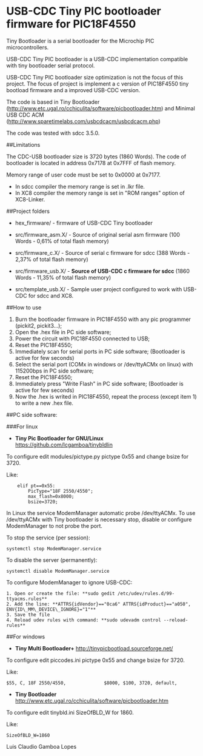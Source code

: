 
# USB-CDC Tiny PIC bootloader firmware for PIC18F4550


Tiny Bootloader is a serial bootloader for the Microchip PIC microcontrollers.

USB-CDC Tiny PIC bootloader is a USB-CDC implementation compatible with tiny bootloader serial protocol.

USB-CDC Tiny PIC bootloader size optimization is not the focus of this project.
The focus of project is implement a c version of PIC18F4550 tiny bootload firmware and a improved USB-CDC version.   

The code is based in Tiny Bootloader (http://www.etc.ugal.ro/cchiculita/software/picbootloader.htm) and Minimal USB CDC ACM (http://www.sparetimelabs.com/usbcdcacm/usbcdcacm.php)

The code was tested with sdcc 3.5.0.

##Limitations 

The CDC-USB bootloader size is 3720 bytes (1860 Words).
The code of bootloader is located in address 0x7178 at 0x7FFF of flash memory.

Memory range of user code must be set to 0x0000 at 0x7177.

* In sdcc compiler the memory range is set in .lkr file. 
* In XC8  compiler the memory range is set in "ROM ranges" option of XC8-Linker.


##Project folders

* hex\_firmware/          - firmware of USB-CDC Tiny bootloader 
* src/firmware\_asm.X/    - Source of original serial asm firmware (100 Words -  0,61% of total flash memory)
* src/firmware\_c.X/      - Source of serial c firmware for sdcc   (388 Words -  2,37% of total flash memory)  
* src/firmware\_usb.X/    - **Source of USB-CDC c firmware for sdcc** (1860 Words - 11,35% of total flash memory)

* src/template\_usb.X/    - Sample user project configured to work with USB-CDC for sdcc and XC8.    

##How to use

1. Burn the bootloader firmware in PIC18F4550 with any pic programmer (pickit2, pickit3...);
2. Open the .hex file in PC side software;
3. Power the circuit with PIC18F4550 connected to USB;
4. Reset the PIC18F4550;
5. Immediately scan for serial ports in PC side software; (Bootloader is active for few seconds) 
6. Select the serial port (COMx in windows or /dev/ttyACMx on linux) with 115200bps in PC side software;
7. Reset the PIC18F4550;
8. Immediately press "Write Flash" in PC side software; (Bootloader is active for few seconds)
9. Now the .hex is writed in PIC18F4550, repeat the process (except item 1) to write a new .hex file.

##PC side software:

###For linux
* **Tiny Pic Bootloader for GNU/Linux** https://github.com/lcgamboa/tinybldlin 

To configure edit modules/pictype.py pictype 0x55 and change bsize for 3720. 

Like:
```
    elif pt==0x55:
        PicType="18F 2550/4550";
        max_flash=0x8000;
        bsize=3720;
```

In Linux the service ModemManager automatic probe /dev/ttyACMx. To use /dev/ttyACMx with Tiny bootloader is necessary stop, disable or configure ModemManager to not probe the port.
  
To stop the service (per session): 
```
systemctl stop ModemManager.service
```

To disable the server (permanently): 
```
systemctl disable ModemManager.service
```

To configure ModemManager to ignore USB-CDC:
```
1. Open or create the file: **sudo gedit /etc/udev/rules.d/99-ttyacms.rules**
2. Add the line: **ATTRS{idVendor}=="0ca6" ATTRS{idProduct}=="a050", ENV{ID\_MM\_DEVICE\_IGNORE}="1"**
3. Save the file
4. Reload udev rules with command: **sudo udevadm control --reload-rules**
```


##For windows
* **Tiny Multi Bootloader+**  http://tinypicbootload.sourceforge.net/

To configure edit piccodes.ini pictype 0x55 and change bsize for 3720.

Like:
```
$55, C, 18F 2550/4550,              $8000, $100, 3720, default,
```

* **Tiny Bootloader**       http://www.etc.ugal.ro/cchiculita/software/picbootloader.htm

To configure edit tinybld.ini SizeOfBLD\_W for 1860.

Like:
```
SizeOfBLD_W=1860
```


Luis Claudio Gamboa Lopes
